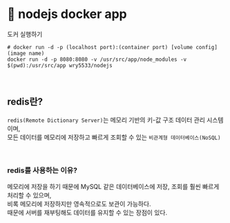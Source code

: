 # 🐳 nodejs docker app

도커 실행하기

```shell
# docker run -d -p (localhost port):(container port) [volume config] (image name)
docker run -d -p 8080:8080 -v /usr/src/app/node_modules -v $(pwd):/usr/src/app wry5533/nodejs
```

<br />

## redis란?

`redis(Remote Dictionary Server)`는 메모리 기반의 키-값 구조 데이터 관리 시스템이며,
<br />
모든 데이터를 메모리에 저장하고 빠르게 조회할 수 있는 `비관계형 데이터베이스(NoSQL)`

<br />

### redis를 사용하는 이유?

메모리에 저장을 하기 때문에 MySQL 같은 데이터베이스에 저장, 조회를 훨씬 빠르게 처리할 수 있으며,
<br />
비록 메모리에 저장하지만 영속적으로도 보관이 가능하다.
<br />
때문에 서버를 재부팅해도 데이터를 유지할 수 있는 장점이 있다.
